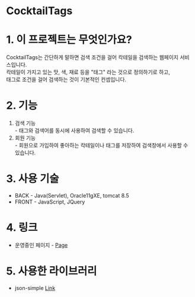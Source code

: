 # CocktailTags
# 1. 이 프로젝트는 무엇인가요?
  CocktailTags는 간단하게 말하면 검색 조건을 걸어 칵테일을 검색하는 웹페이지 서비스입니다. <br>
  칵테일이 가지고 있는 맛, 색, 재료 등을 "태그" 라는 것으로 정의하기로 하고, <br>
  태그로 조건을 걸어 검색하는 것이 기본적인 컨셉입니다.
# 2. 기능
  1. 검색 기능 <br>
    - 태그와 검색어를 동시에 사용하여 검색할 수 있습니다.
  2. 회원 기능 <br>
    - 회원으로 가입하여 좋아하는 칵테일이나 태그를 저장하여 검색창에서 사용할 수 있습니다.
# 3. 사용 기술
  + BACK - Java(Servlet), Oracle11gXE, tomcat 8.5 <br>
  + FRONT - JavaScript, JQuery
# 4. 링크
  + 운영중인 페이지 - <a href="http://cocktailtags.ga/" target="_blank">Page</a>
# 5. 사용한 라이브러리
  + json-simple <a href="https://github.com/fangyidong/json-simple">Link</a>
